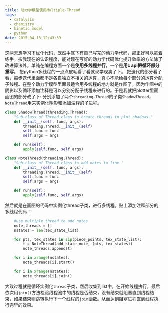 ```yaml
---
title: 动力学模型使用Multiple-Thread
tags:
  - catalysis
  - chemistry
  - kinetic model
  - python
date: 2015-04-18 12:43:39
---
```


这两天想学习下优化代码，既然手底下有自己写完的动力学代码，那正好可以拿着练手。按我现在的认识程度，能对现在写好的动力学代码优化提升效率的方法除了改进算法外，单纯在编程方面一个是**使用多线程并行**，一个是**用c api把循环部分重写**。
把python多线程的一点点皮毛看了看就现学现卖了下。
把迭代的部分看了看，每步迭代里面都不是各自独立不相关的运算，真心不能给每个部分的运算分配子线程。在整个动力学模型里面最适合用多线程的地方就是作图了，因为作图中的阴影以及循环添加注释是可以分别分配子线程来进行的。于是我就把plotter里面画图的部分改了下:
分别添加了两个`threading.Thread`的子类`ShadowThread`，`NoteThread`用来实例化阴影和添加注释的子进程。
``` python
class ShadowThread(threading.Thread):
    "Sub-class of Thread class to create threads to plot shadows."
    def __init__(self, func, args):
        threading.Thread.__init__(self)
        self.func = func
        self.args = args

    def run(self):
        apply(self.func, self.args)

class NoteThread(threading.Thread):
    "Sub-class of Thread class to add notes to line."
    def __init__(self, func, args):
        threading.Thread.__init__(self)
        self.func = func
        self.args = args

    def run(self):
        apply(self.func, self.args)
```

然后就是在画图的代码中实例化thread子类，进行多线程。贴上添加注释部分的多线程代码：

``` python
    #use multiple thread to add notes
    note_threads = []
    nstates = len(tex_state_list)

    for pts, tex_states in zip(piece_points, tex_state_list):
        t = NoteThread(add_state_note, (pts, tex_states))
        note_threads.append(t)

    for i in xrange(nstates):
        note_threads[i].start()

    for i in xrange(nstates):
        note_threads[i].join()
```
大致过程就是循环实例化`thread`子类，然后收集到list中，在开始线程执行，最后依次用`join()`方法检验线程池中的线程是否结束，没有结束就阻塞直到线程结束，如果结束则跳转执行下一个线程的`join`函数。从而达到阻塞进程直到线程执行完毕的效果。
